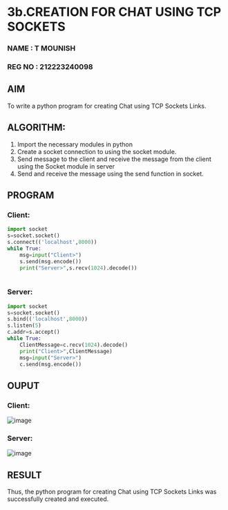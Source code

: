 # 3b.CREATION FOR CHAT USING TCP SOCKETS
### NAME : T MOUNISH
### REG NO : 212223240098
## AIM
To write a python program for creating Chat using TCP Sockets Links.
## ALGORITHM:
1. Import the necessary modules in python
2. Create a socket connection to using the socket module.
3. Send message to the client and receive the message from the client using the Socket module in
 server
4. Send and receive the message using the send function in socket.
## PROGRAM
### Client:
```python
import socket
s=socket.socket()
s.connect(('localhost',8000))
while True:
    msg=input("Client>")
    s.send(msg.encode())
    print("Server>",s.recv(1024).decode())
    

```
### Server:
```python
import socket
s=socket.socket()
s.bind(('localhost',8000))
s.listen(5)
c.addr=s.accept()
while True:
    ClientMessage=c.recv(1024).decode()
    print("Client>",ClientMessage)
    msg=input("Server>")
    c.send(msg.encode())

```
## OUPUT
### Client:
![image](https://github.com/user-attachments/assets/62e331e1-9319-40b6-bf5a-bbb7953b2e77)

### Server:
![image](https://github.com/user-attachments/assets/924d82fe-7a89-4874-b43a-3f84823284c5)


## RESULT
Thus, the python program for creating Chat using TCP Sockets Links was successfully 
created and executed.
